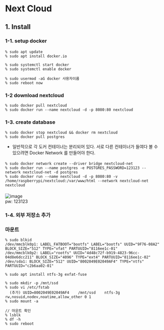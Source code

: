 # Next Cloud

## 1. Install 

### 1-1. setup docker
####
    % sudo apt update
    % sudo apt install docker.io
    
    % sudo systemctl start docker
    % sudo systemctl enable docker
    
    % sudo usermod -aG docker 사용자이름
    % sudo reboot now

### 1-2 download nextcloud
    % sudo docker pull nextcloud
    % sudo docker run --name nextcloud -d -p 8080:80 nextcloud

### 1-3. create database
    % sudo docker stop nextcloud && docker rm nextcloud
    % sudo docker pull postgres
- 일반적으로 각 도커 컨테이너는 분리되어 있다. 서로 다른 컨테이너가 들여다 볼 수 있으려면 Docker Network 를 만들어야 한다.
####
    % sudo docker network create --driver bridge nextcloud-net
    % sudo docker run --name postgres -e POSTGRES_PASSWORD=123123 --network nextcloud-net -d postgres
    % sudo docker run --name nextcloud -d -p 8080:80 -v /home/raspberrypi/nextcloud:/var/www/html --network nextcloud-net nextcloud  
####
![image](https://github.com/user-attachments/assets/5112e44e-3760-4e00-a315-3211a44cbed0)  
pw: 123123


### 1-4. 외부 저장소 추가

### 마운트 
    % sudo blkid
    /dev/mmcblk0p1: LABEL_FATBOOT="bootfs" LABEL="bootfs" UUID="9F76-08A2" BLOCK_SIZE="512" TYPE="vfat" PARTUUID="8116ee1c-01"
    /dev/mmcblk0p2: LABEL="rootfs" UUID="4d48c72f-b919-4823-96cc-04d8e6dcc211" BLOCK_SIZE="4096" TYPE="ext4" PARTUUID="8116ee1c-02"
    /dev/sda1: BLOCK_SIZE="512" UUID="8002049E02049AF4" TYPE="ntfs" PARTUUID="c2b6aa02-01"
    
    % sudo apt install ntfs-3g exfat-fuse
    
    % sudo mkdir -p /mnt/ssd
    % sudo vi /etc/fstab
      (추가) UUID=8002049E02049AF4    /mnt/ssd    ntfs-3g    rw,nosuid,nodev,noatime,allow_other 0 1
    % sudo mount -a 
    
    // 마운트 확인
    % lsblk
    % df -h
    % sudo reboot



